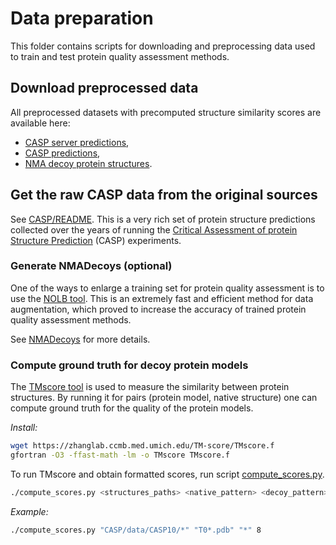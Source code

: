 # Data preparation

This folder contains scripts for downloading and preprocessing data used to train and test protein quality assessment methods.

## Download preprocessed data
All preprocessed datasets with precomputed structure similarity scores are available here:
- [CASP server predictions](https://drive.google.com/open?id=1BfTn4mImVWqocIs_eh-C4SMUn4siQo72),
- [CASP predictions](https://drive.google.com/open?id=1j3fmwkxWiYHfcYVs1uVzVv9ZEQUVihKw),
- [NMA decoy protein structures](https://drive.google.com/open?id=1a-daGSgKNdHdkr_TkzXaxWE2PD0L7Nzp).

## Get the raw CASP data from the original sources
See [CASP/README](./CASP).
This is a very rich set of protein structure predictions collected over
the years of running the [Critical Assessment of protein Structure Prediction](http://predictioncenter.org/) (CASP) experiments.

### Generate NMADecoys (optional)
One of the ways to enlarge a training set for protein quality assessment is to use the [NOLB tool](https://team.inria.fr/nano-d/software/nolb-normal-modes/).
This is an extremely fast and efficient method for data augmentation, which
proved to increase the accuracy of trained protein quality assessment methods.

See [NMADecoys](./NMADecoys) for more details.

### Compute ground truth for decoy protein models
The [TMscore tool](https://zhanglab.ccmb.med.umich.edu/TM-score/) is used
to measure the similarity between protein structures.
By running it for pairs (protein model, native structure) one can compute ground truth for the quality of the protein models.

*Install:*
```bash
wget https://zhanglab.ccmb.med.umich.edu/TM-score/TMscore.f
gfortran -O3 -ffast-math -lm -o TMscore TMscore.f
```

To run TMscore and obtain formatted scores, run script [compute_scores.py](./compute_scores.py).
```bash
./compute_scores.py <structures_paths> <native_pattern> <decoy_pattern> <num_threads>
```
*Example:*
```bash
./compute_scores.py "CASP/data/CASP10/*" "T0*.pdb" "*" 8
```
